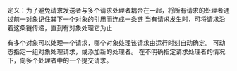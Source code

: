 定义：为了避免请求发送者与多个请求处理者耦合在一起，将所有请求的处理者通过前一对象记住其下一个对象的引用而连成一条链
当有请求发生时，可将请求沿着这条链传递，直到有对象处理它为止

有多个对象可以处理一个请求，哪个对象处理该请求由运行时刻自动确定。
可动态指定一组对象处理请求，或添加新的处理者。
在不明确指定请求处理者的情况下，向多个处理者中的一个提交请求。